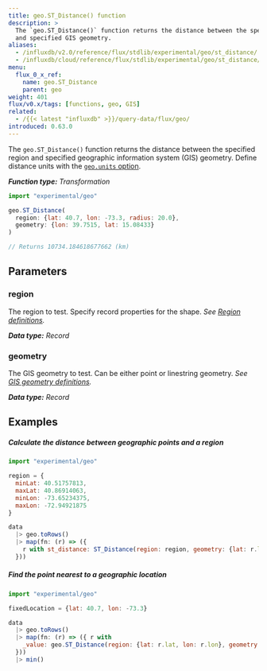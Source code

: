 ```yaml
---
title: geo.ST_Distance() function
description: >
  The `geo.ST_Distance()` function returns the distance between the specified region
  and specified GIS geometry.
aliases:
  - /influxdb/v2.0/reference/flux/stdlib/experimental/geo/st_distance/
  - /influxdb/cloud/reference/flux/stdlib/experimental/geo/st_distance/
menu:
  flux_0_x_ref:
    name: geo.ST_Distance
    parent: geo
weight: 401
flux/v0.x/tags: [functions, geo, GIS]
related:
  - /{{< latest "influxdb" >}}/query-data/flux/geo/
introduced: 0.63.0
---
```


The `geo.ST_Distance()` function returns the distance between the specified region
and specified geographic information system (GIS) geometry.
Define distance units with the [`geo.units` option](/flux/v0.x/stdlib/experimental/geo/#define-distance-units).

_**Function type:** Transformation_

```js
import "experimental/geo"

geo.ST_Distance(
  region: {lat: 40.7, lon: -73.3, radius: 20.0},
  geometry: {lon: 39.7515, lat: 15.08433}
)

// Returns 10734.184618677662 (km)
```

## Parameters

### region
The region to test.
Specify record properties for the shape.
_See [Region definitions](/flux/v0.x/stdlib/experimental/geo/#region-definitions)._

_**Data type:** Record_

### geometry
The GIS geometry to test.
Can be either point or linestring geometry.
_See [GIS geometry definitions](/flux/v0.x/stdlib/experimental/geo/#gis-geometry-definitions)._

_**Data type:** Record_

## Examples

##### Calculate the distance between geographic points and a region
```js
import "experimental/geo"

region = {
  minLat: 40.51757813,
  maxLat: 40.86914063,
  minLon: -73.65234375,
  maxLon: -72.94921875
}

data
  |> geo.toRows()
  |> map(fn: (r) => ({
    r with st_distance: ST_Distance(region: region, geometry: {lat: r.lat, lon: r.lon})
  }))
```

##### Find the point nearest to a geographic location
```js
import "experimental/geo"

fixedLocation = {lat: 40.7, lon: -73.3}

data
  |> geo.toRows()
  |> map(fn: (r) => ({ r with
    _value: geo.ST_Distance(region: {lat: r.lat, lon: r.lon}, geometry: fixedLocation)
  }))
  |> min()
```
